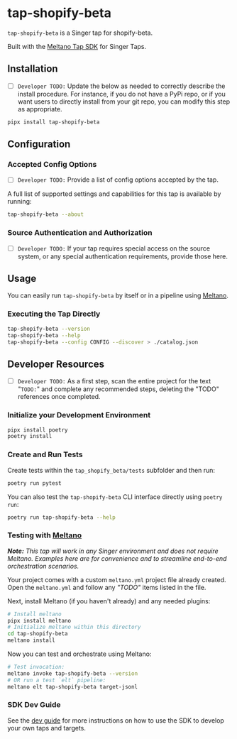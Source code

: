 # tap-shopify-beta

`tap-shopify-beta` is a Singer tap for shopify-beta.

Built with the [Meltano Tap SDK](https://sdk.meltano.com) for Singer Taps.

## Installation

- [ ] `Developer TODO:` Update the below as needed to correctly describe the install procedure. For instance, if you do not have a PyPi repo, or if you want users to directly install from your git repo, you can modify this step as appropriate.

```bash
pipx install tap-shopify-beta
```

## Configuration

### Accepted Config Options

- [ ] `Developer TODO:` Provide a list of config options accepted by the tap.

A full list of supported settings and capabilities for this
tap is available by running:

```bash
tap-shopify-beta --about
```

### Source Authentication and Authorization

- [ ] `Developer TODO:` If your tap requires special access on the source system, or any special authentication requirements, provide those here.

## Usage

You can easily run `tap-shopify-beta` by itself or in a pipeline using [Meltano](https://meltano.com/).

### Executing the Tap Directly

```bash
tap-shopify-beta --version
tap-shopify-beta --help
tap-shopify-beta --config CONFIG --discover > ./catalog.json
```

## Developer Resources

- [ ] `Developer TODO:` As a first step, scan the entire project for the text "`TODO:`" and complete any recommended steps, deleting the "TODO" references once completed.

### Initialize your Development Environment

```bash
pipx install poetry
poetry install
```

### Create and Run Tests

Create tests within the `tap_shopify_beta/tests` subfolder and
  then run:

```bash
poetry run pytest
```

You can also test the `tap-shopify-beta` CLI interface directly using `poetry run`:

```bash
poetry run tap-shopify-beta --help
```

### Testing with [Meltano](https://www.meltano.com)

_**Note:** This tap will work in any Singer environment and does not require Meltano.
Examples here are for convenience and to streamline end-to-end orchestration scenarios._

Your project comes with a custom `meltano.yml` project file already created. Open the `meltano.yml` and follow any _"TODO"_ items listed in
the file.

Next, install Meltano (if you haven't already) and any needed plugins:

```bash
# Install meltano
pipx install meltano
# Initialize meltano within this directory
cd tap-shopify-beta
meltano install
```

Now you can test and orchestrate using Meltano:

```bash
# Test invocation:
meltano invoke tap-shopify-beta --version
# OR run a test `elt` pipeline:
meltano elt tap-shopify-beta target-jsonl
```

### SDK Dev Guide

See the [dev guide](https://sdk.meltano.com/en/latest/dev_guide.html) for more instructions on how to use the SDK to 
develop your own taps and targets.

